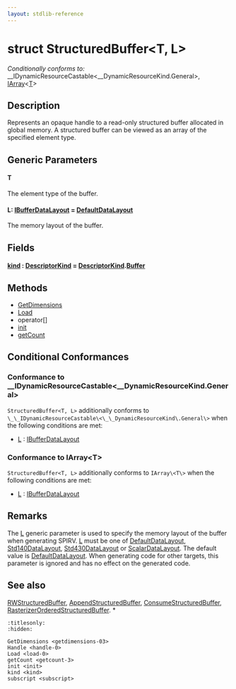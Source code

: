 ```yaml
---
layout: stdlib-reference
---
```


# struct StructuredBuffer\<T, L\>

*Conditionally conforms to:* \_\_IDynamicResourceCastable\<\_\_DynamicResourceKind\.General\>, [IArray](../interfaces/iarray-01/index.html)\<[T](../interfaces/iarray-01/index.html#typeparam-T)\>

## Description

Represents an opaque handle to a read-only structured buffer allocated in global memory.
A structured buffer can be viewed as an array of the specified element type.

## Generic Parameters

####  <a id="typeparam-T"></a>T
The element type of the buffer.

####  <a id="typeparam-L"></a>L: [IBufferDataLayout](../interfaces/ibufferdatalayout-017b/index.html) = [DefaultDataLayout](../types/defaultdatalayout-07b/index.html)
The memory layout of the buffer.


## Fields

####  <a id="decl-kind"></a>[kind](.html) : [DescriptorKind](../types/descriptorkind-0a/index.html) = [DescriptorKind](../types/descriptorkind-0a/index.html)\.[Buffer](../types/descriptorkind-0a/index.html#decl-Buffer)

## Methods

* [GetDimensions](../getdimensions-03.html)
* [Load](../load-0.html)
* operator\[\]
* [init](../init.html)
* [getCount](../getcount-3.html)

## Conditional Conformances

### Conformance to \_\_IDynamicResourceCastable\<\_\_DynamicResourceKind\.General\>
`StructuredBuffer<T, L>` additionally conforms to `\_\_IDynamicResourceCastable\<\_\_DynamicResourceKind\.General\>` when the following conditions are met:

  * [L](index.html#typeparam-L) : [IBufferDataLayout](../interfaces/ibufferdatalayout-017b/index.html)
### Conformance to IArray\<T\>
`StructuredBuffer<T, L>` additionally conforms to `IArray\<T\>` when the following conditions are met:

  * [L](index.html#typeparam-L) : [IBufferDataLayout](../interfaces/ibufferdatalayout-017b/index.html)
## Remarks


The <span class='code'><a href="index.html#typeparam-L" class="code_type">L</a></span> generic parameter is used to specify the memory layout of the buffer when
generating SPIRV.
<span class='code'><a href="index.html#typeparam-L" class="code_type">L</a></span> must be one of <span class='code'><a href="../types/defaultdatalayout-07b/index.html" class="code_type">DefaultDataLayout</a></span>, <span class='code'><a href="../types/std140datalayout-06a/index.html" class="code_type">Std140DataLayout</a></span>, <span class='code'><a href="../types/std430datalayout-06a/index.html" class="code_type">Std430DataLayout</a></span> or <span class='code'><a href="../types/scalardatalayout-06a/index.html" class="code_type">ScalarDataLayout</a></span>.
The default value is <span class='code'><a href="../types/defaultdatalayout-07b/index.html" class="code_type">DefaultDataLayout</a></span>.
When generating code for other targets, this parameter is ignored and has no effect on the generated code.

## See also

<span class='code'><a href="../types/rwstructuredbuffer-012c/index.html" class="code_type">RWStructuredBuffer</a></span>, <span class='code'><a href="../types/appendstructuredbuffer-06g/index.html" class="code_type">AppendStructuredBuffer</a></span>, <span class='code'><a href="../types/consumestructuredbuffer-07h/index.html" class="code_type">ConsumeStructuredBuffer</a></span>, <span class='code'><a href="../types/rasterizerorderedstructuredbuffer-0ahr/index.html" class="code_type">RasterizerOrderedStructuredBuffer</a></span>.
*



```{toctree}
:titlesonly:
:hidden:

GetDimensions <getdimensions-03>
Handle <handle-0>
Load <load-0>
getCount <getcount-3>
init <init>
kind <kind>
subscript <subscript>
```
